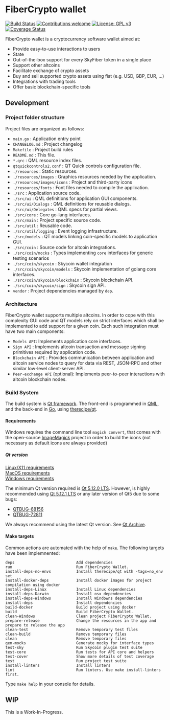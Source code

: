 # FiberCrypto wallet

[![Build Status](https://travis-ci.org/fibercrypto/FiberCryptoWallet.svg?branch=develop)](https://travis-ci.org/fibercrypto/FiberCryptoWallet)
[![Contributions welcome](https://img.shields.io/badge/contributions-welcome-brightgreen.svg)](CONTRIBUTING.md)
[![License: GPL v3](https://img.shields.io/badge/License-GPLv3-blue.svg)](LICENSE.GPLv3)
[![Coverage Status](https://coveralls.io/repos/github/fibercrypto/FiberCryptoWallet/badge.svg?branch=develop)](https://coveralls.io/github/fibercrypto/FiberCryptoWallet?branch=develop)

FiberCrypto wallet is a cryptocurrency software wallet aimed at:

- Provide easy-to-use interactions to users
- State
- Out-of-the-box support for every SkyFiber token in a single place
- Support other altcoins
- Facilitate exchange of crypto assets
- Buy and sell supported crypto assets using fiat (e.g. USD, GBP, EUR, ...)
- Integrations with trading tools
- Offer basic blockchain-specific tools

## Development

### Project folder structure

Project files are organized as follows:

- `main.go` : Application entry point
- `CHANGELOG.md` : Project changelog
- `Makefile` : Project build rules
- `README.md` : This file.
- `*.qrc` : QML resource index files.
- `qtquickcontrols2.conf` : QT Quick controls configuration file.
- `./resources` : Static resources.
- `./resources/images` : Graphics resources needed by the application.
- `./resources/images/icons` : Project and third-party icons
- `./resources/fonts` : Font files needed to compile the application.
- `./src` : Application source code.
- `./src/ui` : QML definitions for application GUI components.
- `./src/ui/Dialogs` : QML definitions for reusable dialogs.
- `./src/ui/Delegates` : QML specs for partial views.
- `./src/core` : Core go-lang interfaces.
- `./src/main` : Project specific source code.
- `./src/util` : Reusable code.
- `./src/util/logging` : Event logging infrastructure.
- `./src/models` : QT models linking coin-specific models to application GUI.
- `./src/coin` : Source code for altcoin integrations.
- `./src/coin/mocks` : Types implementing `core` interfaces for generic testing scenarios
- `./src/coin/skycoin` : Skycoin wallet integration
- `./src/coin/skycoin/models` : Skycoin implementation of golang core interfaces.
- `./src/coin/skycoin/blockchain` : Skycoin blockchain API.
- `./src/coin/skycoin/sign` : Skycoin sign API.
- `vendor` : Project dependencies managed by `dep`.

### Architecture

FiberCrypto wallet supports multiple altcoins. In order to cope with this complexity GUI code and QT models rely on strict interfaces which shall be implemented to add support for a given coin. Each such integration must have two main components:

- `Models API`: Implements application core interfaces.
- `Sign API` : Implements altcoin transaction and message signing primitives required by application code.
- `Blockchain API` : Provides communication between application and altcoin service nodes to query for data via REST, JSON-RPC and other similar low-level client-server API.
- `Peer-exchange API` (optional): Implements peer-to-peer interactions with altcoin blockchain nodes.

### Build System

The build system is [Qt framework](https://www.qt.io/ "The Qt Company"). The front-end is programmed in [QML](http://doc.qt.io/qt-5/qmlapplications.html "QML Applications"), and the back-end in [Go](https://golang.org/ "The Go Programming Language"), using [therecipe/qt](https://github.com/therecipe/qt/ "therecipe/qt").

#### Requirements

Windows requires the command line tool `magick convert`, that comes with the open-source [ImageMagick](https://imagemagick.org) project in order to build the icons (not necessary as default icons are always provided)

##### Qt version

[Linux/X11 requirements](http://doc.qt.io/qt-5/linux.html)  
[MacOS requirements](http://doc.qt.io/qt-5/macos.html)  
[Windows requirements](http://doc.qt.io/qt-5/windows.html)  

The minimum Qt version required is [Qt 5.12.0 LTS](https://download.qt.io/archive/qt/5.12/5.12.0/ "Qt Archive"). However, is highly recommended using [Qt 5.12.1 LTS](https://download.qt.io/archive/qt/5.12/5.12.1/ "Qt Archive") or any later version of Qt5 due to some bugs:  
- [QTBUG-68156](https://bugreports.qt.io/browse/QTBUG-68156 "Incompatible version of OpenSSL on Ubuntu 18.04")  
- [QTBUG-72811](https://bugreports.qt.io/browse/QTBUG-72811 "[Reg 5.11 -> 5.12] QQC2 buttons not react to click when holding for about a second")

We always recommend using the latest Qt version. See [Qt Archive](https://download.qt.io/archive/qt/ "Qt Archive").

#### Make targets

Common actions are automated with the help of `make`. The following targets have been implemnented:

```
deps                           Add dependencies
run                            Run FiberCrypto Wallet.
install-deps-no-envs           Install therecipe/qt with -tags=no_env set
install-docker-deps            Install docker images for project compilation using docker
install-deps-Linux             Install Linux dependencies
install-deps-Darwin            Install osx dependencies
install-deps-Windows           Install Windowns dependencies
install-deps                   Install dependencies
build-docker                   Build project using docker
build                          Build FiberCrypto Wallet.
clean-Windows                  Clean project FiberCrypto Wallet.
prepare-release                Change the resources in the app and prepare to release the app
clean-test                     Remove temporary test files
clean-build                    Remove temporary files
clean                          Remove temporary files
gen-mocks                      Generate mocks for interface types
test-sky                       Run Skycoin plugin test suite
test-core                      Run tests for API core and helpers
test-cover                     Show more details of test coverage
test                           Run project test suite
install-linters                Install linters
lint                           Run linters. Use make install-linters first.
```

Type `make help` in your console for details.

## WIP
This is a Work-In-Progress.
